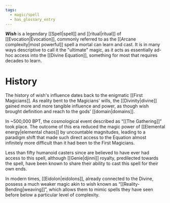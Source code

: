 ```yaml
---
tags:
  - magic/spell
  - has_glossary_entry
---
```

***Wish*** is a legendary [[Spell|spell]] and [[ritual|ritual]] of [[Evocation|Evocation]], commonly referred to as the [[Arcane complexity|most powerful]] spell a mortal can learn and cast. It is in many ways descriptive to call it the "ultimate" magic, as it acts as essentially ad-hoc access into the [[Divine Equation]], something for most that requires decades to learn. 

# History

The history of wish's influence dates back to the enigmatic [[First Magicians]]. As reality bent to the Magicians' wills, the [[Divinity|divine]] gained more and more tangible influence and power, as though wish brought definition and reach to the gods' [[domain|domains]]. 

In ~500,000 BPT, the cosmological event described as “[[The Gathering]]” took place. The outcome of this era reduced the magic power of [[Elemental energy|elemental chaos]] by uncountable magnitudes, leading to a paradigm shift that made such direct access to the Equation almost infinitely more difficult than it had been to the First Magicians. 

Less than fifty humanoid casters since are believed to have ever had access to this spell, although [[Genie|djinni]] royalty, predilected towards the spell, have been known to share their ability to cast this spell for their own ends.

In modern times, [[Eidolon|eidolons]], already connected to the Divine, possess a much weaker magic akin to wish known as “[[Reality-Bending|weaving]]”, which allows them to mimic spells they have seen before below a particular level of complexity.